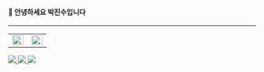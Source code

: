 #### 👋 안녕하세요 박진수입니다

---  
  
<table>
  <tbody>
    <tr>
      <td valign="top" width="50%">
        <a target="_blank" rel="noopener noreferrer nofollow" href="https://github.com/anuraghazra/github-readme-stats">
          <img src="https://github-readme-stats.vercel.app/api?username=jinsubox&amp;show_icons=true&amp;count_private=true&amp;hide_border=true" align="left" style="width: 100%; max-width: 100%;" data-canonical-src="https://github-readme-stats.vercel.app/api?username=jinsubox&amp;show_icons=true&amp;count_private=true&amp;hide_border=true">
        </a>
      </td><td valign="top" width="50%">
        <a target="_blank" rel="noopener noreferrer nofollow" href="https://camo.githubusercontent.com/1c0ef88e320b1344ca5bc38fec69df46aa0f8a42527fced3a7cbefe733a241b8/68747470733a2f2f6769746875622d726561646d652d73746174732e76657263656c2e6170702f6170692f746f702d6c616e67732f3f757365726e616d653d7973656f6e6a696e26686964655f626f726465723d74727565266c61796f75743d636f6d7061637426686964653d68746d6c2c637373">
          <img src="https://github-readme-stats.vercel.app/api/top-langs/?username=jinsubox&amp;hide_border=true&amp;layout=compact&amp;hide=mustache" align="left" style="width: 100%; max-width: 100%;" data-canonical-src="https://github-readme-stats.vercel.app/api/top-langs/?username=jinsubox&amp;hide_border=true&amp;layout=compact&amp;hide=html,css">
        </a>
      </td>
    </tr>
  </tbody>
</table>

      
<a href="https://velog.io/@jinsubox">
 <img src="https://img.shields.io/badge/blog -20C997?style=for-the-badge&logo=Velog&logoColor=white"/>
</a>
<a href="https://www.instagram.com/jinsup9k" class="">
 <img src="https://img.shields.io/badge/instagram -E4405F?style=for-the-badge&logo=instagram&logoColor=white"/>
</a>
<a href="mailto:jinsubox@gmail.com" class="">
 <img src="https://img.shields.io/badge/jinsubox@gmail.com -EA4336?style=for-the-badge&logo=Gmail&logoColor=white"/>
</a>
  
